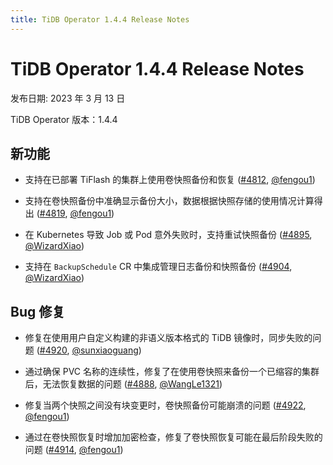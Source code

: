 ```yaml
---
title: TiDB Operator 1.4.4 Release Notes
---
```


# TiDB Operator 1.4.4 Release Notes

发布日期: 2023 年 3 月 13 日

TiDB Operator 版本：1.4.4

## 新功能

- 支持在已部署 TiFlash 的集群上使用卷快照备份和恢复 ([#4812](https://github.com/pingcap/tidb-operator/pull/4812), [@fengou1](https://github.com/fengou1))

- 支持在卷快照备份中准确显示备份大小，数据根据快照存储的使用情况计算得出 ([#4819](https://github.com/pingcap/tidb-operator/pull/4819), [@fengou1](https://github.com/fengou1))

- 在 Kubernetes 导致 Job 或 Pod 意外失败时，支持重试快照备份 ([#4895](https://github.com/pingcap/tidb-operator/pull/4895), [@WizardXiao](https://github.com/WizardXiao))

- 支持在 `BackupSchedule` CR 中集成管理日志备份和快照备份 ([#4904](https://github.com/pingcap/tidb-operator/pull/4904), [@WizardXiao](https://github.com/WizardXiao))

## Bug 修复

- 修复在使用用户自定义构建的非语义版本格式的 TiDB 镜像时，同步失败的问题 ([#4920](https://github.com/pingcap/tidb-operator/pull/4920), [@sunxiaoguang](https://github.com/sunxiaoguang))

- 通过确保 PVC 名称的连续性，修复了在使用卷快照来备份一个已缩容的集群后，无法恢复数据的问题 ([#4888](https://github.com/pingcap/tidb-operator/pull/4888), [@WangLe1321](https://github.com/WangLe1321))

- 修复当两个快照之间没有块变更时，卷快照备份可能崩溃的问题 ([#4922](https://github.com/pingcap/tidb-operator/pull/4922), [@fengou1](https://github.com/fengou1))

- 通过在卷快照恢复时增加加密检查，修复了卷快照恢复可能在最后阶段失败的问题 ([#4914](https://github.com/pingcap/tidb-operator/pull/4914), [@fengou1](https://github.com/fengou1))
